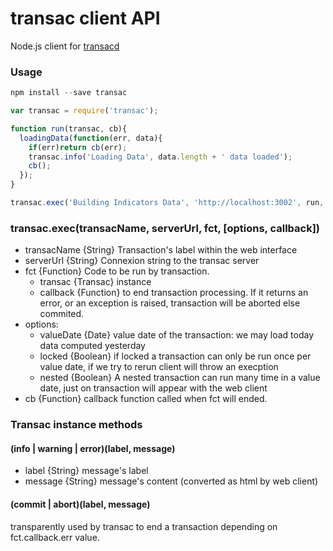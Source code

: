 transac client API
==================

Node.js client for [transacd](https://github.com/redpelicans/transacd.git)


### Usage

```javascript 
npm install --save transac

var transac = require('transac');

function run(transac, cb){
  loadingData(function(err, data){
    if(err)return cb(err);
    transac.info('Loading Data', data.length + ' data loaded');
    cb();
  });
}

transac.exec('Building Indicators Data', 'http://localhost:3002', run, {locked: false});
```

### transac.exec(transacName, serverUrl, fct, [options, callback])

* transacName {String} Transaction's label within the web interface
* serverUrl {String} Connexion string to the transac server
* fct {Function} Code to be run by transaction.   
  * transac {Transac} instance
  * callback {Function} to end transaction processing. If it returns an error, or an exception is raised, transaction will be aborted else commited.
* options:
  * valueDate {Date} value date of the transaction: we may load today data computed yesterday
  * locked {Boolean} if locked a transaction can only be run once per value date, if we try to rerun client will throw an execption
  * nested {Boolean} A nested transaction can run many time in a value date, just on transaction will appear with the web client
* cb {Function} callback function called when fct will ended. 

### Transac instance methods

#### (info | warning | error)(label, message)

* label {String} message's label
* message {String} message's content (converted as html by web client)


#### (commit | abort)(label, message)

transparently used by transac to end a transaction depending on fct.callback.err value.




